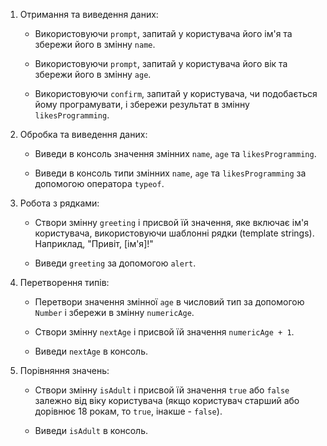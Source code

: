 1. Отримання та виведення даних:

    - Використовуючи `prompt`, запитай у користувача його ім'я та збережи його в змінну `name`.

    - Використовуючи `prompt`, запитай у користувача його вік та збережи його в змінну `age`.

    - Використовуючи `confirm`, запитай у користувача, чи подобається йому програмувати, і збережи результат в змінну `likesProgramming`.

2. Обробка та виведення даних:

    - Виведи в консоль значення змінних `name`, `age` та `likesProgramming`.

    - Виведи в консоль типи змінних `name`, `age` та `likesProgramming` за допомогою оператора `typeof`.

3. Робота з рядками:

    - Створи змінну `greeting` і присвой їй значення, яке включає ім'я користувача, використовуючи шаблонні рядки (template strings). Наприклад, "Привіт, [ім'я]!"

    - Виведи `greeting` за допомогою `alert`.

4. Перетворення типів:

    - Перетвори значення змінної `age` в числовий тип за допомогою `Number` і збережи в змінну `numericAge`.

    - Створи змінну `nextAge` і присвой їй значення `numericAge + 1`.

    - Виведи `nextAge` в консоль.

5. Порівняння значень:

    - Створи змінну `isAdult` і присвой їй значення `true` або `false` залежно від віку користувача (якщо користувач старший або дорівнює 18 рокам, то `true`, інакше - `false`).

    - Виведи `isAdult` в консоль.